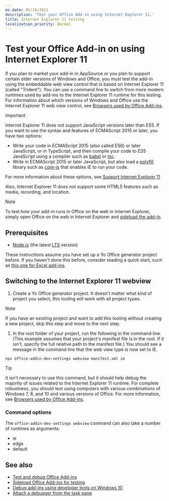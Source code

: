 ```yaml
---
ms.date: 05/19/2021
description: 'Test your Office Add-in using Internet Explorer 11.'
title: Internet Explorer 11 testing
localization_priority: Normal
---
```


# Test your Office Add-in on using Internet Explorer 11

If you plan to market your add-in in AppSource or you plan to support certain older versions of Windows and Office, you must test the add-in using the embeddable web view control that is based on Internet Explorer 11 (called "Trident"). You can use a command line to switch from more modern runtimes used by add-ins to the Internet Explorer 11 runtime for this testing. For information about which versions of Windows and Office use the Internet Explorer 11 web view control, see [Browsers used by Office Add-ins](../concepts/browsers-used-by-office-web-add-ins.md).

> [!IMPORTANT]
> Internet Explorer 11 does not support JavaScript versions later than ES5. If you want to use the syntax and features of ECMAScript 2015 or later, you have two options:
>
> - Write your code in ECMAScript 2015 (also called ES6) or later JavaScript, or in TypeScript, and then compile your code to ES5 JavaScript using a compiler such as [babel](https://babeljs.io/) or [tsc](https://www.typescriptlang.org/index.html).
> - Write in ECMAScript 2015 or later JavaScript, but also load a [polyfill](https://en.wikipedia.org/wiki/Polyfill_(programming)) library such as [core-js](https://github.com/zloirock/core-js) that enables IE to run your code.
>
> For more information about these options, see [Support Internet Explorer 11](../develop/support-ie-11.md)
>
> Also, Internet Explorer 11 does not support some HTML5 features such as media, recording, and location.

> [!NOTE]
> To test how your add-in runs in Office on the web in Internet Explorer, simply open Office on the web in Internet Explorer and [sideload the add-in](create-a-network-shared-folder-catalog-for-task-pane-and-content-add-ins.md).

## Prerequisites

- [Node.js](https://nodejs.org/) (the latest [LTS](https://nodejs.org/about/releases) version)

These instructions assume you have set up a Yo Office generator project before. If you haven't done this before, consider reading a quick start, such as [this one for Excel add-ins](../quickstarts/excel-quickstart-jquery.md).

## Switching to the Internet Explorer 11 webview

1. Create a Yo Office generator project. It doesn't matter what kind of project you select, this tooling will work with all project types.

  > [!NOTE]
  > If you have an existing project and want to add this tooling without creating a new project, skip this step and move to the next step. 

1. In the root folder of your project, run the following in the command line. (This example assumes that your project's manifest file is in the root. If it isn't, specify the full relative path to the manifest file.) You should see a message in the command line that the web view type is now set to IE.

  ```command&nbsp;line
  npx office-addin-dev-settings webview manifest.xml ie
  ```

> [!TIP]
> It isn't necessary to use this command, but it should help debug the majority of issues related to the Internet Explorer 11 runtime. For complete robustness, you should test using computers with various combinations of Windows 7, 8, and 10 and various versions of Office. For more information, see [Browsers used by Office Add-ins](../concepts/browsers-used-by-office-web-add-ins.md).

### Command options

The `office-addin-dev-settings webview` command can also take a number of runtimes as arguments:

- ie
- edge
- default

## See also

* [Test and debug Office Add-ins](test-debug-office-add-ins.md)
* [Sideload Office Add-ins for testing](create-a-network-shared-folder-catalog-for-task-pane-and-content-add-ins.md)
* [Debug add-ins using developer tools on Windows 10](debug-add-ins-using-f12-developer-tools-on-windows-10.md)
* [Attach a debugger from the task pane](attach-debugger-from-task-pane.md)
